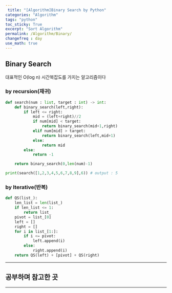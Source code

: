 ```yaml
---
 title: "[Algorithm]Binary Search by Python"
categories: "Algorithm"
tags: "python"
toc_sticky: True
excerpt: "Sort Algorithm"
permalink: /Algorithm/Binary/
changefreq : day
use_math: true
---
```


## **Binary Search**

대표적인 O(log n) 시간복잡도를 가지는 알고리즘이다

### by recursion(재귀)

```python
def search(num : list, target : int) -> int:
    def binary_search(left,right):
        if left <= right:
            mid = (left+right)//2
            if num[mid] < target:
                return binary_search(mid+1,right)
            elif num[mid] > target:
                return binary_search(left,mid+1)
            else:
                return mid
        else:
            return -1

    return binary_search(0,len(num)-1)

print(search([1,2,3,4,5,6,7,8,9],6)) # output : 5
```

### by Iterative(반복)

```python
def QS(list_):
    len_list = len(list_)
    if len_list <= 1:
        return list_
    pivot = list_[0]
    left = []
    right = []
    for i in list_[1:]:
        if i <= pivot:
            left.append(i)
        else:
            right.append(i)
    return QS(left) + [pivot] + QS(right)
```

------

## **공부하며 참고한 곳**



------


## 